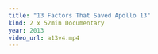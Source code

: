 ```yaml
---
title: "13 Factors That Saved Apollo 13"
kind: 2 x 52min Documentary
year: 2013
video_url: a13v4.mp4
---
```


